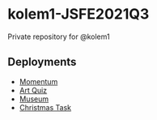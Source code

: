 # kolem1-JSFE2021Q3
Private repository for @kolem1

## Deployments

- [Momentum](https://kolem1.github.io/rsschool-2021Q3/momentum/)
- [Art Quiz]([https://kolem1.github.io/rsschool-2021Q3/momentum/](https://kolem1.github.io/rsschool-2021Q3/art-quiz/))
- [Museum]([https://kolem1.github.io/rsschool-2021Q3/momentum/](https://kolem1.github.io/rsschool-2021Q3/museum-dom/))
- [Christmas Task](https://kolem1-christmas-task.netlify.app/)
